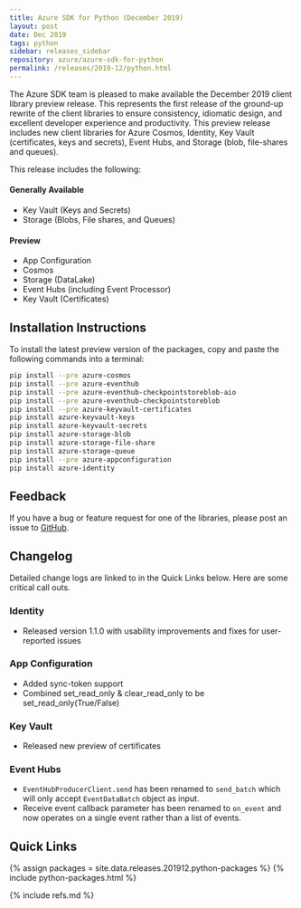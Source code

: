 ```yaml
---
title: Azure SDK for Python (December 2019)
layout: post
date: Dec 2019
tags: python
sidebar: releases_sidebar
repository: azure/azure-sdk-for-python
permalink: /releases/2019-12/python.html
---
```


The Azure SDK team is pleased to make available the December 2019 client library preview release. This represents the first release of the ground-up rewrite of the client libraries to ensure consistency, idiomatic design, and excellent developer experience and productivity. This preview release includes new client libraries for Azure Cosmos, Identity, Key Vault (certificates, keys and secrets), Event Hubs, and Storage (blob, file-shares and queues).

This release includes the following:

#### Generally Available

- Key Vault (Keys and Secrets)
- Storage (Blobs, File shares, and Queues)

#### Preview

- App Configuration
- Cosmos
- Storage (DataLake)
- Event Hubs (including Event Processor)
- Key Vault (Certificates)

## Installation Instructions

To install the latest preview version of the packages, copy and paste the following commands into a terminal:

```bash
pip install --pre azure-cosmos
pip install --pre azure-eventhub
pip install --pre azure-eventhub-checkpointstoreblob-aio
pip install --pre azure-eventhub-checkpointstoreblob
pip install --pre azure-keyvault-certificates
pip install azure-keyvault-keys
pip install azure-keyvault-secrets
pip install azure-storage-blob
pip install azure-storage-file-share
pip install azure-storage-queue
pip install --pre azure-appconfiguration
pip install azure-identity
```

## Feedback

If you have a bug or feature request for one of the libraries, please post an issue to [GitHub](https://github.com/azure/azure-sdk-for-python/issues).

## Changelog

Detailed change logs are linked to in the Quick Links below. Here are some critical call outs.

### Identity

- Released version 1.1.0 with usability improvements and fixes for user-reported issues

### App Configuration

- Added sync-token support
- Combined set_read_only & clear_read_only to be set_read_only(True/False)

### Key Vault

- Released new preview of certificates

### Event Hubs

- `EventHubProducerClient.send` has been renamed to `send_batch` which will only accept `EventDataBatch` object as input.
- Receive event callback parameter has been renamed to `on_event` and now operates on a single event rather than a list of events.


## Quick Links

{% assign packages = site.data.releases.201912.python-packages %}
{% include python-packages.html %}

{% include refs.md %}
